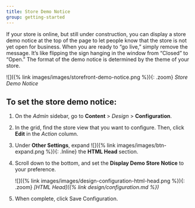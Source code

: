 ```yaml
---
title: Store Demo Notice
group: getting-started
---
```


If your store is online, but still under construction, you can display a store demo notice at the top of the page to let people know that the store is not yet open for business. When you are ready to “go live,” simply remove the message. It’s like flipping the sign hanging in the window from “Closed” to “Open.” The format of the demo notice is determined by the theme of your store.

![]({% link images/images/storefront-demo-notice.png %}){: .zoom}
_Store Demo Notice_

## To set the store demo notice:

1. On the _Admin_ sidebar, go to **Content** > _Design_ > **Configuration**.

1. In the grid, find the store view that you want to configure. Then, click **Edit** in the _Action_ column.

1. Under **Other Settings**, expand ![]({% link images/images/btn-expand.png %}){: .Inline} the **HTML Head** section.

1. Scroll down to the bottom, and set the **Display Demo Store Notice** to your preference.

    ![]({% link images/images/design-configuration-html-head.png %}){: .zoom}
    _[HTML Head]({% link design/configuration.md %})_

1. When complete, click <span class="btn">Save Configuration</span>.

